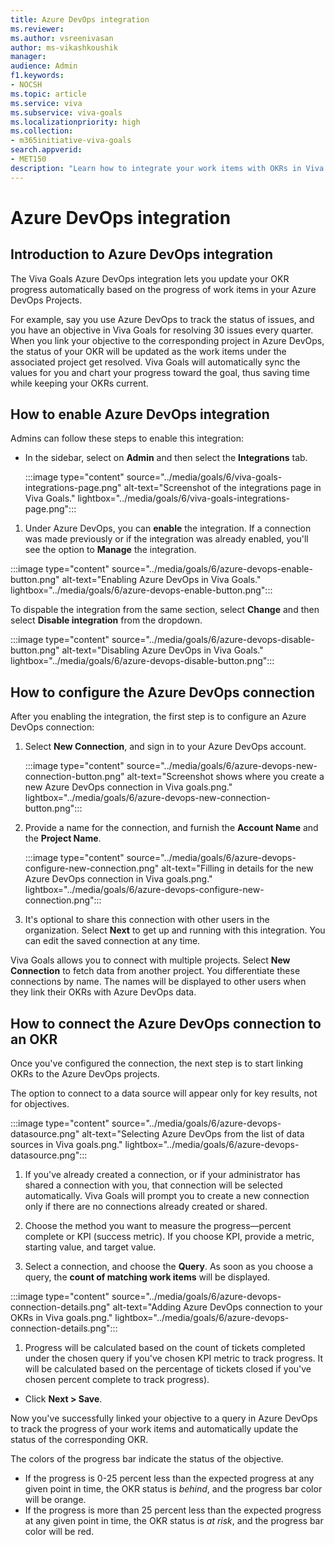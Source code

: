 ```yaml
---
title: Azure DevOps integration
ms.reviewer: 
ms.author: vsreenivasan
author: ms-vikashkoushik
manager: 
audience: Admin
f1.keywords:
- NOCSH
ms.topic: article
ms.service: viva
ms.subservice: viva-goals
ms.localizationpriority: high
ms.collection:  
- m365initiative-viva-goals  
search.appverid:
- MET150
description: "Learn how to integrate your work items with OKRs in Viva Goals"
---
```


# Azure DevOps integration

## Introduction to Azure DevOps integration

The Viva Goals Azure DevOps integration lets you update your OKR progress automatically based on the progress of work items in your Azure DevOps Projects. 

For example, say you use Azure DevOps to track the status of issues, and you have an objective in Viva Goals for resolving 30 issues every quarter. When you link your objective to the corresponding project in Azure DevOps, the status of your OKR will be updated as the work items under the associated project get resolved. Viva Goals will automatically sync the values for you and chart your progress toward the goal, thus saving time while keeping your OKRs current.


## How to enable Azure DevOps integration

Admins can follow these steps to enable this integration: 

- In the sidebar, select on **Admin** and then select the **Integrations** tab. 

   :::image type="content" source="../media/goals/6/viva-goals-integrations-page.png" alt-text="Screenshot of the integrations page in Viva Goals." lightbox="../media/goals/6/viva-goals-integrations-page.png":::

1.  Under Azure DevOps, you can **enable** the integration. If a connection was made previously or if the integration was already enabled, you'll see the option to **Manage** the integration. 

   :::image type="content" source="../media/goals/6/azure-devops-enable-button.png" alt-text="Enabling Azure DevOps in Viva Goals." lightbox="../media/goals/6/azure-devops-enable-button.png":::

To dispable the integration from the same section, select **Change** and then select **Disable integration** from the dropdown.

  :::image type="content" source="../media/goals/6/azure-devops-disable-button.png" alt-text="Disabling Azure DevOps in Viva Goals." lightbox="../media/goals/6/azure-devops-disable-button.png":::

## How to configure the Azure DevOps connection 

After you enabling the integration, the first step is to configure an Azure DevOps connection: 

1. Select **New Connection**, and sign in to your Azure DevOps account. 

   :::image type="content" source="../media/goals/6/azure-devops-new-connection-button.png" alt-text="Screenshot shows where you create a new Azure DevOps connection in Viva goals.png." lightbox="../media/goals/6/azure-devops-new-connection-button.png":::

2. Provide a name for the connection, and furnish the **Account Name** and the **Project Name**. 

   :::image type="content" source="../media/goals/6/azure-devops-configure-new-connection.png" alt-text="Filling in details for the new Azure DevOps connection in Viva goals.png." lightbox="../media/goals/6/azure-devops-configure-new-connection.png":::

1. It's optional to share this connection with other users in the organization. Select **Next** to get up and running with this integration. You can edit the saved connection at any time.

Viva Goals allows you to connect with multiple projects. Select **New Connection** to fetch data from another project. You differentiate these connections by name. The names will be displayed to other users when they link their OKRs with Azure DevOps data.

## How to connect the Azure DevOps connection to an OKR

Once you've configured the connection, the next step is to start linking OKRs to the Azure DevOps projects.

The option to connect to a data source will appear only for key results, not for objectives.

  :::image type="content" source="../media/goals/6/azure-devops-datasource.png" alt-text="Selecting Azure DevOps from the list of data sources in Viva goals.png." lightbox="../media/goals/6/azure-devops-datasource.png":::

1. If you've already created a connection, or if your administrator has shared a connection with you, that connection will be selected automatically. Viva Goals will prompt you to create a new connection only if there are no connections already created or shared. 

1.  Choose the method you want to measure the progress—percent complete or KPI (success metric). If you choose KPI, provide a metric, starting value, and target value. 

1.  Select a connection, and choose the **Query**. As soon as you choose a query, the **count of matching work items** will be displayed. 

  :::image type="content" source="../media/goals/6/azure-devops-connection-details.png" alt-text="Adding Azure DevOps connection to your OKRs in Viva goals.png." lightbox="../media/goals/6/azure-devops-connection-details.png":::

1.  Progress will be calculated based on the count of tickets completed under the chosen query if you've chosen KPI metric to track progress. It will be calculated based on the percentage of tickets closed if you've chosen percent complete to track progress). 
- Click **Next > Save**.

Now you've successfully linked your objective to a query in Azure DevOps to track the progress of your work items and automatically  update the status of the corresponding OKR.

The colors of the progress bar indicate the status of the objective.

- If the progress is 0-25 percent less than the expected progress at any given point in time, the OKR status is *behind*, and the progress bar color will be orange.
- If the progress is more than 25 percent less than the expected progress at any given point in time, the OKR status is *at risk*, and the progress bar color will be red.
